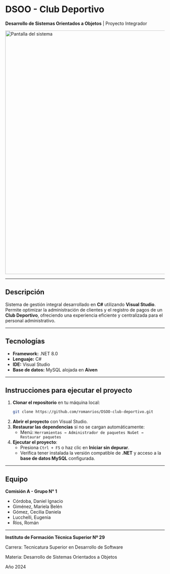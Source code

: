 # DSOO - Club Deportivo

**Desarrollo de Sistemas Orientados a Objetos** | Proyecto Integrador

<img width="1366" height="768" alt="Pantalla del sistema" src="https://github.com/user-attachments/assets/f3f8abb8-7f7e-47d8-9c08-9d5f0c29e0d2" />

---

## Descripción

Sistema de gestión integral desarrollado en **C#** utilizando **Visual Studio**.  
Permite optimizar la administración de clientes y el registro de pagos de un **Club Deportivo**, ofreciendo una experiencia eficiente y centralizada para el personal administrativo.

---

## Tecnologías

- **Framework:** .NET 8.0  
- **Lenguaje:** C#  
- **IDE:** Visual Studio  
- **Base de datos:** MySQL alojada en **Aiven**

---

## Instrucciones para ejecutar el proyecto

1. **Clonar el repositorio** en tu máquina local:  
   ```bash
   git clone https://github.com/romanrios/DSOO-club-deportivo.git
   ```
2. **Abrir el proyecto** con Visual Studio.  
3. **Restaurar las dependencias** si no se cargan automáticamente:  
   - Menú: `Herramientas → Administrador de paquetes NuGet → Restaurar paquetes`  
4. **Ejecutar el proyecto**:  
   - Presiona `Ctrl + F5` o haz clic en **Iniciar sin depurar**.  
   - Verifica tener instalada la versión compatible de **.NET** y acceso a la **base de datos MySQL** configurada.

---

## Equipo

**Comisión A - Grupo N° 1**

- Córdoba, Daniel Ignacio
- Giménez, Mariela Belén
- Gómez, Cecilia Daniela
- Lucchelli, Eugenia
- Ríos, Román

---

**Instituto de Formación Técnica Superior Nº 29**

Carrera: Tecnicatura Superior en Desarrollo de Software

Materia: Desarrollo de Sistemas Orientados a Objetos 

Año 2024
